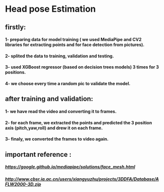 # Head pose Estimation

## firstly:
#### 1- preparing data for model training ( we used MediaPipe and CV2 libraries for extracting points and for face detection from pictures).
#### 2- splited the data to training, validation and testing.
#### 3- used XGBoost regressor (based on decision trees models) 3 times for 3 positions.
#### 4- we choose every time a random pic to validate the model.

## after training and validation:
#### 1- we have read the video and converting it to frames. 
#### 2- for each frame, we extracted the points and predicted the 3 position axis (pitch,yaw,roll) and drew it on each frame.
#### 3- finaly, we converted the frames to video again.


## important reference : 
##### https://google.github.io/mediapipe/solutions/face_mesh.html
##### http://www.cbsr.ia.ac.cn/users/xiangyuzhu/projects/3DDFA/Database/AFLW2000-3D.zip
